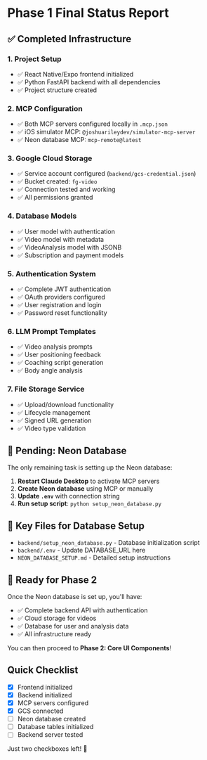 # Phase 1 Final Status Report

## ✅ Completed Infrastructure

### 1. Project Setup
- ✅ React Native/Expo frontend initialized
- ✅ Python FastAPI backend with all dependencies
- ✅ Project structure created

### 2. MCP Configuration
- ✅ Both MCP servers configured locally in `.mcp.json`
- ✅ iOS simulator MCP: `@joshuarileydev/simulator-mcp-server`
- ✅ Neon database MCP: `mcp-remote@latest`

### 3. Google Cloud Storage
- ✅ Service account configured (`backend/gcs-credential.json`)
- ✅ Bucket created: `fg-video`
- ✅ Connection tested and working
- ✅ All permissions granted

### 4. Database Models
- ✅ User model with authentication
- ✅ Video model with metadata
- ✅ VideoAnalysis model with JSONB
- ✅ Subscription and payment models

### 5. Authentication System
- ✅ Complete JWT authentication
- ✅ OAuth providers configured
- ✅ User registration and login
- ✅ Password reset functionality

### 6. LLM Prompt Templates
- ✅ Video analysis prompts
- ✅ User positioning feedback
- ✅ Coaching script generation
- ✅ Body angle analysis

### 7. File Storage Service
- ✅ Upload/download functionality
- ✅ Lifecycle management
- ✅ Signed URL generation
- ✅ Video type validation

## 🔄 Pending: Neon Database

The only remaining task is setting up the Neon database:

1. **Restart Claude Desktop** to activate MCP servers
2. **Create Neon database** using MCP or manually
3. **Update `.env`** with connection string
4. **Run setup script**: `python setup_neon_database.py`

## 📁 Key Files for Database Setup

- `backend/setup_neon_database.py` - Database initialization script
- `backend/.env` - Update DATABASE_URL here
- `NEON_DATABASE_SETUP.md` - Detailed setup instructions

## 🚀 Ready for Phase 2

Once the Neon database is set up, you'll have:
- ✅ Complete backend API with authentication
- ✅ Cloud storage for videos
- ✅ Database for user and analysis data
- ✅ All infrastructure ready

You can then proceed to **Phase 2: Core UI Components**!

## Quick Checklist

- [x] Frontend initialized
- [x] Backend initialized
- [x] MCP servers configured
- [x] GCS connected
- [ ] Neon database created
- [ ] Database tables initialized
- [ ] Backend server tested

Just two checkboxes left! 🎯